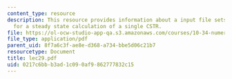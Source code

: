 ```yaml
---
content_type: resource
description: This resource provides information about a input file sets parameters
  for a steady state calculation of a single CSTR.
file: https://ol-ocw-studio-app-qa.s3.amazonaws.com/courses/10-34-numerical-methods-applied-to-chemical-engineering-fall-2005/0217c6bbb3ad1c090af9862777832c15_lec29.pdf
file_type: application/pdf
parent_uid: 8f7a6c3f-ae8e-d368-a734-bbe5d06c21b7
resourcetype: Document
title: lec29.pdf
uid: 0217c6bb-b3ad-1c09-0af9-862777832c15
---
```

